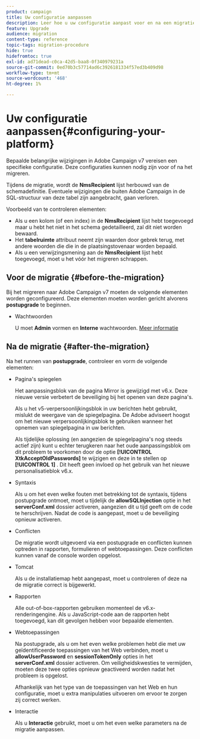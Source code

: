 ```yaml
---
product: campaign
title: Uw configuratie aanpassen
description: Leer hoe u uw configuratie aanpast voor en na een migratie naar Campagne v7
feature: Upgrade
audience: migration
content-type: reference
topic-tags: migration-procedure
hide: true
hidefromtoc: true
exl-id: ad71dead-c0ca-42d5-baa8-0f340979231a
source-git-commit: 0ed70b3c57714ad6c3926181334f57ed3b409d98
workflow-type: tm+mt
source-wordcount: '468'
ht-degree: 1%

---
```


# Uw configuratie aanpassen{#configuring-your-platform}



Bepaalde belangrijke wijzigingen in Adobe Campaign v7 vereisen een specifieke configuratie. Deze configuraties kunnen nodig zijn voor of na het migreren.

Tijdens de migratie, wordt de **NmsRecipient** lijst herbouwd van de schemadefinitie. Eventuele wijzigingen die buiten Adobe Campaign in de SQL-structuur van deze tabel zijn aangebracht, gaan verloren.

Voorbeeld van te controleren elementen:

* Als u een kolom (of een index) in de **NmsRecipient** lijst hebt toegevoegd maar u hebt het niet in het schema gedetailleerd, zal dit niet worden bewaard.
* Het **tabelruimte** attribuut neemt zijn waarden door gebrek terug, met andere woorden die die in de plaatsingstovenaar worden bepaald.
* Als u een verwijzingsmening aan de **NmsRecipient** lijst hebt toegevoegd, moet u het vóór het migreren schrappen.


## Voor de migratie {#before-the-migration}

Bij het migreren naar Adobe Campaign v7 moeten de volgende elementen worden geconfigureerd. Deze elementen moeten worden gericht alvorens **postupgrade** te beginnen.

<!--

  * Timezones

  During a migration from a v5.11 platform, you must specify the timezone to use during the postupgrade.

  If you wish to use the "multi timezone" mode, refer to [this section](../../migration/using/general-configurations.md#time-zones).

  If you use Oracle as a database, check that the Oracle timezone files have properly been synched between the application server and the database server. [Learn more](../../migration/using/general-configurations.md#oracle)

* Security zones

  For security reasons, the Adobe Campaign platform is no longer accessible by default: you must configure the security zones, which requires collecting the user IP addresses before the migration. [Learn more](../../migration/using/general-configurations.md#security)

* Syntax

  Some Javascript code may no longer accepted in the v7 version, due to the use of a new interpreter. [Learn more](../../migration/using/general-configurations.md#javascript).

  Similarly, a new syntax is introduced in Adobe Campaign v7 to replace the SQLData based syntax. If you use code elements with this syntax, you must adapt them. [Learn more](../../migration/using/general-configurations.md#sqldata)

  -->

* Wachtwoorden

  U moet **Admin** vormen en **Interne** wachtwoorden. [Meer informatie](../../migration/using/before-starting-migration.md#user-passwords)

<!--
* Tree structure

  If migrating from a v5.11 platform, you must reorganize the tree structure folders according to Adobe Campaign v6 norms. [Learn more](../../migration/using/configuring-your-platform.md#specific-configurations-in-v5-11).

-->

<!--

* Interaction

  If you are migrating from Campaign v6.02 and using the  **Interaction** module, you must delete all 6.02 schema references that no longer exist in v7. [Learn more](../../migration/using/general-configurations.md#interaction)

-->

## Na de migratie {#after-the-migration}

Na het runnen van **postupgrade**, controleer en vorm de volgende elementen:

* Pagina&#39;s spiegelen

  Het aanpassingsblok van de pagina Mirror is gewijzigd met v6.x. Deze nieuwe versie verbetert de beveiliging bij het openen van deze pagina&#39;s.

  Als u het v5-verpersoonlijkingsblok in uw berichten hebt gebruikt, mislukt de weergave van de spiegelpagina. De Adobe adviseert hoogst om het nieuwe verpersoonlijkingsblok te gebruiken wanneer het opnemen van spiegelpagina in uw berichten.

  Als tijdelijke oplossing (en aangezien de spiegelpagina&#39;s nog steeds actief zijn) kunt u echter terugkeren naar het oude aanpassingsblok om dit probleem te voorkomen door de optie **[!UICONTROL XtkAcceptOldPasswords]** te wijzigen en deze in te stellen op **[!UICONTROL 1]** . Dit heeft geen invloed op het gebruik van het nieuwe personalisatieblok v6.x.

* Syntaxis

  Als u om het even welke fouten met betrekking tot de syntaxis, tijdens postupgrade ontmoet, moet u tijdelijk de **allowSQLInjection** optie in het **serverConf.xml** dossier activeren, aangezien dit u tijd geeft om de code te herschrijven. Nadat de code is aangepast, moet u de beveiliging opnieuw activeren.

* Conflicten

  De migratie wordt uitgevoerd via een postupgrade en conflicten kunnen optreden in rapporten, formulieren of webtoepassingen. Deze conflicten kunnen vanaf de console worden opgelost.

* Tomcat

  Als u de installatiemap hebt aangepast, moet u controleren of deze na de migratie correct is bijgewerkt.

* Rapporten

  Alle out-of-box-rapporten gebruiken momenteel de v6.x-renderingengine. Als u JavaScript-code aan de rapporten hebt toegevoegd, kan dit gevolgen hebben voor bepaalde elementen.

* Webtoepassingen

  Na postupgrade, als u om het even welke problemen hebt die met uw geïdentificeerde toepassingen van het Web verbinden, moet u **allowUserPassword** en **sessionTokenOnly** opties in het **serverConf.xml** dossier activeren. Om veiligheidskwesties te vermijden, moeten deze twee opties opnieuw geactiveerd worden nadat het probleem is opgelost.

  Afhankelijk van het type van de toepassingen van het Web en hun configuratie, moet u extra manipulaties uitvoeren om ervoor te zorgen zij correct werken.

<!--
  If migrating from a v5.11 platform, additional configurations must be carried out. [Learn more](../../migration/using/general-configurations.md#specific-configurations-in-v5-11.md)

* Security zones

  Before starting the server, you must configure the security zones. [Learn more](../../installation/using/security-zones.md) and [see here](../../migration/using/general-configurations.md#security)

-->

<!--

* Workflows

  If migrating from a v5.11 platform, you must check the workflows folder. [Learn more](../../migration/using/configuring-your-platform.md#specific-configurations-in-v5-11)

-->

<!--

* Tracking

  If migrating from a v5.11 platform, you must configure the tracking mode. [Learn more](../../migration/using/configuring-your-platform.md#specific-configurations-in-v5-11)

-->

* Interactie

  Als u **Interactie** gebruikt, moet u om het even welke parameters na de migratie aanpassen.

<!--

* Dashboards

  If a client error appears, you have to either update your dashboards with the new Adobe Campaign v7 code, or manually copy the following files from the v6.02 instance to the v7 instance:

  ```
  v6.02 files and spaces:
  /usr/local/neolane/nl6/datakit/xtk/eng/css/dropDownMenu.css
  /usr/local/neolane/nl6/datakit/xtk/eng/js/client/dropDownMenu.js
  v6.1 files and spaces:
  /usr/local/neolane/nl6/deprecated/xtk/css/dropDownMenu.css
  /usr/local/neolane/nl6/deprecated/xtk/js/client/dropDownMenu.js  
  ```

-->

<!--

## Specific configurations from a v5.11 to v7{#specific-configurations-in-v5-11}



This section details the additional configuration required when migrating from v5.11. You should also configure the settings detailed in the [General configurations](../../migration/using/general-configurations.md) section.

### Web applications {#web-applications-v5}

The following warning will be displayed automatically during migration:

```
The webApp ids have been modified during the migration process. Please make sure to check your scripts/css for broken compatibility (any client side JavaScript or css dealing directly with another element through its id is impacted). See file 'c:\svn\602\nl\build\ncs\var\upgrade/postupgrade/webAppsMigration_*************.txt' for details about the references that were automatically updated, if any.
```

Some components of web applications, for instance the various formula fields, have @id attributes. These are used in the XML code of web applications and are no longer generated in the same way. They are not visible in the interface and you must not normally use them. However, in some cases, @id attributes may have been used to personalize the rendering of web applications, for instance via a stylesheet or using JavaScript code.

During migration, you **must** check the log file path specified in the warning:

* **The file is not empty**: it contains warnings which concern inconsistencies recorded before migration and which still exist. This can be JavaScript code in a web application which references a non-existent ID. Each error must be checked and corrected.
* **The file is empty**: this means that Adobe Campaign has not detected any issues.

Whether the file is empty or not, you must check that these IDs are not used for configuration elsewhere (and adapt configuration if this is the case).

### Workflows {#workflows}

Since the name of the Adobe Campaign installation directory has changed, some workflows may not work after the migration. If a workflow references the nl5 directory in one of its activities, this will raise an error. Replace this reference with **build**. You can run an SQL query to identify these workflows (PostgreSQL example):

```
SELECT   iWorkflowId, sInternalName, sLabel 
FROM XtkWorkflow 
WHERE mData LIKE '%nl5%';
```

### MySQL {#mysql}

>[!CAUTION]
>
>MySQL is only supported in v7 as the main database engine when migrating from version 6.02 or 5.11 using this engine.

MySQL does not manage timezones by default. To enable timezone management, run the following command:

```
mysql_tzinfo_to_sql /usr/share/zoneinfo | mysql -u root mysql
```

>[!NOTE]
>
>For more information, refer to the [https://dev.mysql.com/doc/refman/8.0/en/time-zone-support.html](https://dev.mysql.com/doc/refman/8.0/en/time-zone-support.html) page.

If modifications have been made to the database structure, during configuration for example (creating specific indexes, creating SQL views, etc.), certain precautions should be taken when migrating. Indeed, certain modifications can be generated from incompatibilities with the migration procedure. For example, creating SQL views containing **Timestamp** fields are not compatible with the **usetimestamptz** option. We therefore advise you to follow the recommendations below:

1. Before starting the migration, back up the database.
1. Delete SQL changes.
1. Perform the postupgrade
    >[!NOTE]
    >
    >You must follow the migration steps presented in [this section](../../migration/using/migrating-in-windows-for-adobe-campaign-7.md).
1. Reintegrate SQL changes.

In this example, a **NmcTrackingLogMessages** view had been created and this has a **Timestamp** field named **tslog**. In this case, the migration procedure fails and the following error message appears:

```
2011-10-04 11:57:51.804Z B67B28C0 1 info log Updating table 'NmcTrackingLogMessages'
2011-10-04 11:57:51.804Z B67B28C0 1 error log PostgreSQL error: ERROR: cannot alter type of a column used by a view or rule\nDETAIL: rule _RETURN on view nmctrackinglogmessagesview depends on column "tslog"\n (iRc=-2006)
2011-10-04 11:57:51.804Z B67B28C0 1 error log SQL order 'ALTER TABLE NmcTrackingLogMessages ALTER COLUMN tsLog TYPE TIMESTAMPTZ' was not executed. (iRc=-2006)
```

To make sure the postupgrade works, you must delete the view before the migration and re-create it after the migration while adapting it to the TIMESTAMP WITH TIMEZONE mode.

### Tracking {#tracking}

The tracking formula has been modified. When migrating, the old formula (v5) is replaced by the new one (v7). If you use a personalized formula in Adobe Campaign v5, this configuration has to be adapted in Adobe Campaign v7 (**NmsTracking_ClickFormula** and **NmsTracking_OpenFormula** options).

Web tracking management has also been modified. Once migration to v7 has been carried out, you must start the deployment wizard to finish configuring the web tracking.

  ![](assets/migration_web_tracking.png)

Three modes are available:

* **Session web tracking**: If the **[!UICONTROL Leads]** package has not been installed, this option is selected by default. This option is the most ideal in terms of performance and it allows you to limit the size of the tracking logs.
* **Permanent Web tracking**
* **Anonymous Web Tracking**: If the **[!UICONTROL Leads]** package is installed, this option is selected by default. It is the most resource-consuming option. As above, the **sSourceId** column must be indexed (in the tracking table and the **CrmIncomingLead** table).

>[!NOTE]
>
>For more information on these three modes, refer to [this section](../../configuration/using/about-web-tracking.md).

### Adobe Campaign v7 tree structure {#campaign-vseven-tree-structure}

During migration, the tree structure is automatically reorganized based on the v7 standards. The new folders are added, the obsolete folders are deleted, and their content is placed in the "To move" folder. All items in this folder must be checked after the migration, and the consultant has to decide to either keep it or delete each one. Items to be kept then have to be moved to the right place.

An option has been added for disabling the automatic migration of the navigation tree. This operation is now manual. Obsolete folders are not deleted and new folders are not added. This option should only be used if the out-of-the-box v5 navigation tree has undergone too many changes. Add the option to the console, before migrating, in the **[!UICONTROL Administration > Options]** node:

* Internal name: NlMigration_KeepFolderStructure
* Data type: Integer
* Value (text): 1

If you use this option, after migration you will have to delete obsolete folders, add the new folders and run all necessary checks.

**List of new folders**:

The following folders need to be added after the migration:

| Internal name | Label | Condition |
|---|---|---|
| nmsAutoObjects | Objects created automatically | - |
| nmsCampaignAdmin | Campaign management | - |
| nmsCampaignMgt | Campaign management | - |
| nmsCampaignRes | Campaign management | - |
| nmsModels | Templates | - |
| nmsOnlineRes | Online | - |
| nmsProduction | Production | - |
| nmsProfilProcess | Processes | - |
| xtkDashboard | Dashboards | - |
| xtkPlatformAdmin | Platform | - |
| nmsLocalOrgUnit | Organizational units | - |
| nmsMRM | MRM | MRM installed |
| nmsOperations | Campaigns | Campaign installed |

**List of obsolete folders**:

The obsolete folders to be deleted after the migration are as follows:

>[!NOTE]
>
>The entire content of the obsolete folders must be checked, and for each item the consultant decides whether to keep or delete it. The items to be kept must be moved to the appropriate place.

| Internal name | Label | Condition |
|---|---|---|
| nmsAdministration | Administration | - |
| nmsDeliveryMgt | Campaign execution | - |
| ncmContent | Content management | Content Manager installed |
| ncmForm | Input form | Content Manager installed |
| ncmImage | Images | Content Manager installed |
| ncmJavascript | JavaScript codes | Content Manager installed |
| ncmJst | JavaScript templates | Content Manager installed |
| ncmParameters | Configuration | Content Manager installed |
| ncmSrcSchema | Data schemas | Content Manager installed |
| ncmStylesheet | XSL style files | Content Manager installed |
| nmsAdminPlan | Administration | Campaign installed |
| nmsResourcePlan | Resources | Campaign installed |
| nmsResourcesModels | Templates | Campaign installed |
| nmsRootPlan | Campaign management | Campaign installed |
| nmsOperator | Marketing operators | MRM installed |


## Specific configurations from v6.02 to v7{#specific-configurations-in-v6-02}



The following section details the additional configuration required when migrating from v6.02. You should also configure the settings detailed in [this page](../../migration/using/general-configurations.md).

### Web applications {#web-applications-v6}

If you are migrating from v6.02, error logs regarding overview-type web applications may appear. Error message examples:

```
[PU-0006] Entity of type : 'xtk:entityBackupNew' and Id 'nms:webApp|taskOverview', expression '[SQLDATA[' was found : '...)) or (@id IN ([SQLDATA[select 
[PU-0006] Entity of type : 'xtk:formDictionary' and Id 'nms:webApp|lastTasks', expression '[SQLDATA[' was found : '...)) or (@id IN ([SQLDATA[select 
[PU-0006] Entity of type : 'nms:webApp' and Id 'taskOverview', expression '[SQLDATA[' was found : '...@owner-id] IN ([SQLDATA[select iGroupid...'. (iRc=-1)
```

These web applications used SQLData and are not compatible with v7, due to heightened security. These errors will lead to a migration failure.

If you didn't use these web applications, run the following cleanup script and rerun the postupgrade:

```
Nlserver javascript -instance:[instance_name] -file [installation_path]/datakit/xtk/fra/js/removeOldWebApp.js
```

If you have modified these web applications and would like to continue using them in v7, you must activate the **allowSQLInjection** option in your different security zones and re-start the postupgrade. Refer to the [SQLData](../../migration/using/general-configurations.md#sqldata) section for more on this.

### Message Center {#message-center}

After a Message Center control instance migration, you must republish the transactional message templates for them to work.

In v7, the names of transactional message templates on execution instances have changed. They are currently prefixed by the operator name that corresponds to the control instance on which they are created, for example **control1_template1_rt** (where **control1** is the name of the operator). If you have a significant volume of templates, we recommend deleting old templates on control instances.

-->